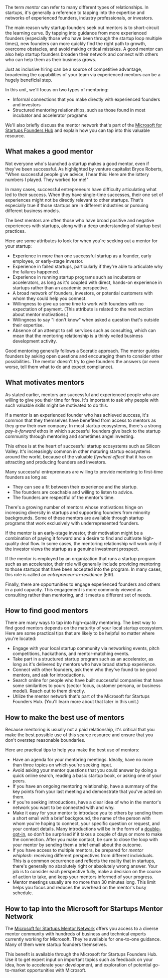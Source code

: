 The term *mentor* can refer to many different types of relationships. In startups, it's generally a reference to tapping into the expertise and networks of experienced founders, industry professionals, or investors.

The main reason why startup founders seek out mentors is to short-circuit the learning curve. By tapping into guidance from more experienced founders (especially those who have been through the startup loop multiple times), new founders can more quickly find the right path to growth, overcome obstacles, and avoid making critical mistakes. A good mentor can also help startup founders broaden their network and connect with others who can help them as their business grows.

Just as inclusive hiring can be a source of competitive advantage, broadening the capabilities of your team via experienced mentors can be a hugely beneficial step.

In this unit, we'll focus on two types of mentoring:

- Informal connections that you make directly with experienced founders and investors
- Structured mentoring relationships, such as those found in most incubator and accelerator programs

We'll also briefly discuss the mentor network that's part of the [Microsoft for Startups Founders Hub](https://www.microsoft.com/startups?azure-portal=true) and explain how you can tap into this valuable resource.

## What makes a good mentor

Not everyone who's launched a startup makes a good mentor, even if they've been successful. As highlighted by venture capitalist Bryce Roberts, "When successful people give advice, I hear this: Here are the lottery numbers I played. They worked for me!"

In many cases, successful entrepreneurs have difficulty articulating what led to their success. When they have single-time successes, their one set of experiences might not be directly relevant to other startups. That's especially true if those startups are in different industries or pursuing different business models.

The best mentors are often those who have broad positive and negative experiences with startups, along with a deep understanding of startup best practices.

Here are some attributes to look for when you're seeking out a mentor for your startup:

- Experience in more than one successful startup as a founder, early employee, or early-stage investor.
- Experience in failed startups, particularly if they're able to articulate why the failures happened.
- Experience in running startup programs such as incubators or accelerators, as long as it's coupled with direct, hands-on experience in startups rather than an academic perspective.
- A broad network of founders, investors, or potential customers with whom they could help you connect.
- Willingness to give up some time to work with founders with no expectation of payment. (This attribute is related to the next section about mentor motivations.)
- Willingness to say "I don't know" when asked a question that's outside their expertise.
- Absence of an attempt to sell services such as consulting, which can mean that the mentoring relationship is a thinly veiled business development activity.

Good mentoring generally follows a Socratic approach. The mentor guides founders by asking open questions and encouraging them to consider other possibilities. The mentor doesn't try to give founders the answers (or even worse, tell them what to do and expect compliance).

## What motivates mentors

As stated earlier, mentors are successful and experienced people who are willing to give you their time for free. It's important to ask why people with such valuable skills might be motivated to do this.

If a mentor is an experienced founder who has achieved success, it's common that they themselves have benefited from access to mentors as they grew their own company. In most startup ecosystems, there's a strong *pay-it-forward* ethos in which successful founders give back to the startup community through mentoring and sometimes angel investing.

This ethos is at the heart of successful startup ecosystems such as Silicon Valley. It's increasingly common in other maturing startup ecosystems around the world, because of the valuable *flywheel effect* that it has on attracting and producing founders and investors.

Many successful entrepreneurs are willing to provide mentoring to first-time founders as long as:

- They can see a fit between their experience and the startup.
- The founders are coachable and willing to listen to advice.
- The founders are respectful of the mentor's time.

There's a growing number of mentors whose motivations hinge on increasing diversity in startups and supporting founders from minority backgrounds. Some of these mentors are available through startup programs that work exclusively with underrepresented founders.

If the mentor is an early-stage investor, their motivation might be a combination of paying it forward and a desire to find and cultivate high-quality deal flow. In some cases, the mentoring relationship will work only if the investor views the startup as a genuine investment prospect.

If the mentor is employed by an organization that runs a startup program such as an accelerator, their role will generally include providing mentoring to those startups that have been accepted into the program. In many cases, this role is called an *entrepreneur-in-residence* (EIR).

Finally, there are opportunities to engage experienced founders and others in a paid capacity. This engagement is more commonly viewed as consulting rather than mentoring, and it meets a different set of needs.

## How to find good mentors

There are many ways to tap into high-quality mentoring. The best way to find good mentors depends on the maturity of your local startup ecosystem. Here are some practical tips that are likely to be helpful no matter where you're located:

- Engage with your local startup community via networking events, pitch competitions, hackathons, and mentor-matching events.
- Take part in a structured startup program such as an accelerator, as long as it's delivered by mentors who have broad startup experience.
- Connect with other founders, ask them who they've found to be good mentors, and ask for introductions.
- Search online for people who have built successful companies that have some similarities to yours (sector focus, customer persona, or business model). Reach out to them directly.
- Utilize the mentor network that's part of the Microsoft for Startups Founders Hub. (You'll learn more about that later in this unit.)

## How to make the best use of mentors

Because mentoring is usually not a paid relationship, it's critical that you make the best possible use of this scarce resource and ensure that you don't overstep reasonable boundaries.

Here are practical tips to help you make the best use of mentors:

- Have an agenda for your mentoring meetings. Ideally, have no more than three topics on which you're seeking input.
- Avoid asking your mentor questions that you could answer by doing a quick online search, reading a basic startup book, or asking one of your peers.
- If you have an ongoing mentoring relationship, have a summary of the key points from your last meeting and demonstrate that you've acted on them.
- If you're seeking introductions, have a clear idea of who in the mentor's network you want to be connected with and why.
- Make it easy for your mentor to introduce you to others by sending them a short email with a brief background, the name of the person with whom you're hoping to connect, your specific question or request, and your contact details. Many introductions will be in the form of a [double-opt-in](https://galileo.ventures/post/how-to-make-and-accept-email-intros?azure-portal=true  ), so don't be surprised if it takes a couple of days or more to make the connection. After you make contact, be sure to close the loop with your mentor by sending them a brief email about the outcome.
- If you have access to multiple mentors, be prepared for *mentor whiplash*: receiving different perspectives from different individuals. This is a common occurrence and reflects the reality that in startups, there's generally no absolutely right or absolutely wrong answer. Your job is to consider each perspective fully, make a decision on the course of action to take, and keep your mentors informed of your progress.
- Mentor meetings usually are no more than 30 minutes long. This limit helps you focus and reduces the overhead on the mentor's busy schedule.

## How to tap into the Microsoft for Startups Mentor Network

The [Microsoft for Startups Mentor Network](https://startups.microsoft.com/blog/mentorshipprimer?azure-portal=true) offers you access to a diverse mentor community with hundreds of business and technical experts currently working for Microsoft. They're available for one-to-one guidance. Many of them were startup founders themselves.

This benefit is available through the Microsoft for Startups Founders Hub. Use it to get expert input on important topics such as feedback on your idea, how to accelerate your development, and exploration of potential go-to-market opportunities with Microsoft.
